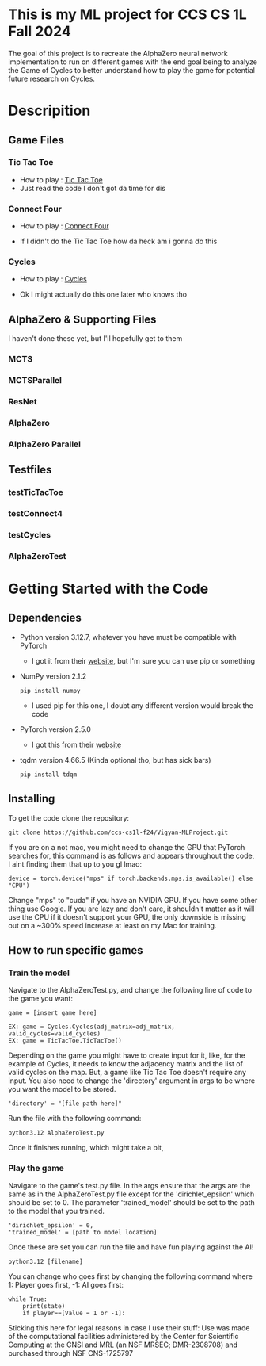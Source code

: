 # This is my ML project for CCS CS 1L Fall 2024
The goal of this project is to recreate the AlphaZero neural network implementation to run on different games with the end goal being to analyze the Game of Cycles to better understand how to play the game for potential future research on Cycles.

# Descripition

## Game Files

### Tic Tac Toe
- How to play : [Tic Tac Toe](https://en.wikipedia.org/wiki/Tic-tac-toe)
- Just read the code I don't got da time for dis

### Connect Four
- How to play : [Connect Four](https://en.wikipedia.org/wiki/Connect_Four)

- If I didn't do the Tic Tac Toe how da heck am i gonna do this

### Cycles
- How to play : [Cycles](https://arxiv.org/abs/2004.00776)

- Ok I might actually do this one later who knows tho

## AlphaZero & Supporting Files
I haven't done these yet, but I'll hopefully get to them
### MCTS

### MCTSParallel

### ResNet

### AlphaZero

### AlphaZero Parallel

## Testfiles

### testTicTacToe

### testConnect4

### testCycles

### AlphaZeroTest

# Getting Started with the Code

## Dependencies

- Python version 3.12.7, whatever you have must be compatible with PyTorch
    - I got it from their [website](https://www.python.org/downloads/), but I'm sure you can use pip or something
- NumPy version 2.1.2
  ```
  pip install numpy
  ```
    - I used pip for this one, I doubt any different version would break the code

- PyTorch version 2.5.0
    - I got this from their [website](https://pytorch.org/get-started/locally/)
- tqdm version 4.66.5 (Kinda optional tho, but has sick bars)
    ```
    pip install tdqm
    ```

## Installing
To get the code clone the repository:
```
git clone https://github.com/ccs-cs1l-f24/Vigyan-MLProject.git
```

If you are on a not mac, you might need to change the GPU that PyTorch searches for, this command is as follows and appears throughout the code, I aint finding them that up to you gl lmao:
```
device = torch.device("mps" if torch.backends.mps.is_available() else "CPU")
```

Change "mps" to "cuda" if you have an NVIDIA GPU. If you have some other thing use Google. If you are lazy and don't care, it shouldn't matter as it will use the CPU if it doesn't support your GPU, the only downside is missing out on a ~300% speed increase at least on my Mac for training.
## How to run specific games

### Train the model
Navigate to the AlphaZeroTest.py, and change the following line of code to the game you want:
```
game = [insert game here]
```
```
EX: game = Cycles.Cycles(adj_matrix=adj_matrix, valid_cycles=valid_cycles)
EX: game = TicTacToe.TicTacToe()
```

Depending on the game you might have to create input for it, like, for the example of Cycles, it needs to know the adjacency matrix and the list of valid cycles on the map. But, a game like Tic Tac Toe doesn't require any input.
You also need to change the 'directory' argument in args to be where you want the model to be stored.
```
'directory' = "[file path here]"
```

Run the file with the following command:
```
python3.12 AlphaZeroTest.py
```

Once it finishes running, which might take a bit, 
### Play the game
Navigate to the game's test.py file. In the args ensure that the args are the same as in the AlphaZeroTest.py file except for the 'dirichlet_epsilon' which should be set to 0. The parameter 'trained_model' should be set to the path to the model that you trained.
```
'dirichlet_epsilon' = 0,
'trained_model' = [path to model location]
```
Once these are set you can run the file and have fun playing against the AI!
```
python3.12 [filename]
```

You can change who goes first by changing the following command where 1: Player goes first, -1: AI goes first:
```
while True:
    print(state)
    if player==[Value = 1 or -1]:
```

Sticking this here for legal reasons in case I use their stuff:
Use was made of the computational facilities administered by the Center for Scientific Computing at the CNSI and MRL (an NSF MRSEC; DMR-2308708) and purchased through NSF CNS-1725797
